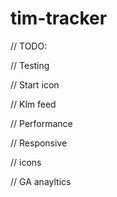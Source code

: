 tim-tracker
===========


// TODO:






// Testing

// Start icon

// Klm feed

// Performance

// Responsive

// icons

// GA anayltics